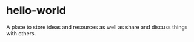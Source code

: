 # hello-world
A place to store ideas and resources as well as share and discuss things with others.

